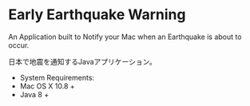 # Early Earthquake Warning

An Application built to Notify your Mac when an Earthquake is about to occur.

日本で地震を通知するJavaアプリケーション。

* System Requirements:
 * Mac OS X 10.8 +
 * Java 8 +
